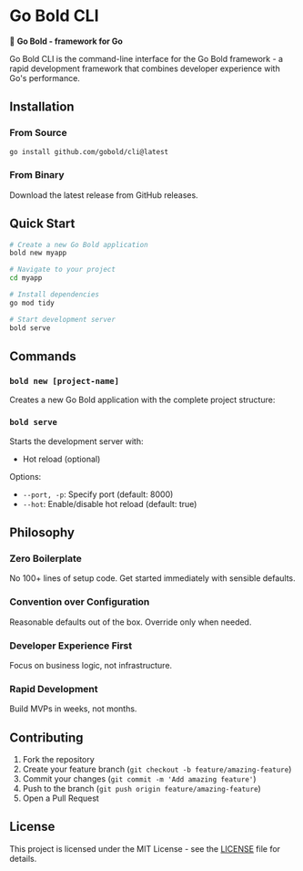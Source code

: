 # Go Bold CLI

🚀 **Go Bold - framework for Go**

Go Bold CLI is the command-line interface for the Go Bold framework - a rapid development framework that combines developer experience with Go's performance.

## Installation

### From Source
```bash
go install github.com/gobold/cli@latest
```

### From Binary
Download the latest release from GitHub releases.

## Quick Start

```bash
# Create a new Go Bold application
bold new myapp

# Navigate to your project
cd myapp

# Install dependencies
go mod tidy

# Start development server
bold serve
```

## Commands

### `bold new [project-name]`
Creates a new Go Bold application with the complete project structure:

### `bold serve`
Starts the development server with:
- Hot reload (optional)

Options:
- `--port, -p`: Specify port (default: 8000)
- `--hot`: Enable/disable hot reload (default: true)

## Philosophy

### Zero Boilerplate
No 100+ lines of setup code. Get started immediately with sensible defaults.

### Convention over Configuration
Reasonable defaults out of the box. Override only when needed.

### Developer Experience First
Focus on business logic, not infrastructure.

### Rapid Development
Build MVPs in weeks, not months.

## Contributing

1. Fork the repository
2. Create your feature branch (`git checkout -b feature/amazing-feature`)
3. Commit your changes (`git commit -m 'Add amazing feature'`)
4. Push to the branch (`git push origin feature/amazing-feature`)
5. Open a Pull Request

## License

This project is licensed under the MIT License - see the [LICENSE](LICENSE) file for details.

